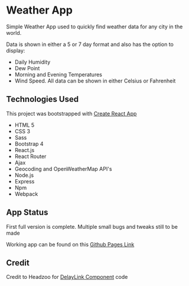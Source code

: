 # Weather App
Simple Weather App used to quickly find weather data for any city in the world.

Data is shown in either a 5 or 7 day format and also has the option to display:
- Daily Humidity
- Dew Point 
- Morning and Evening Temperatures
- Wind Speed. 
All data can be shown in either Celsius or Fahrenheit



## Technologies Used
This project was bootstrapped with [Create React App](https://github.com/facebook/create-react-app)

- HTML 5
- CSS 3 
- Sass
- Bootstrap 4
- React.js
- React Router
- Ajax
- Geocoding and OpenWeatherMap API's
- Node.js
- Express
- Npm
- Webpack

## App Status
First full version is complete. Multiple small bugs and tweaks still to be made

Working app can be found on this [Github Pages Link](https://jsarendt.github.io/weather-app/)

## Credit 
Credit to Headzoo for [DelayLink Component](https://gist.github.com/headzoo/8f4c6a5e843ec26abdcad87cd93e3e2e) code
